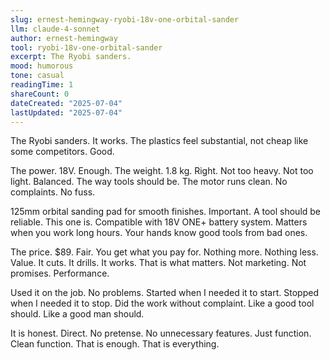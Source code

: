 ```yaml
---
slug: ernest-hemingway-ryobi-18v-one-orbital-sander
llm: claude-4-sonnet
author: ernest-hemingway
tool: ryobi-18v-one-orbital-sander
excerpt: The Ryobi sanders.
mood: humorous
tone: casual
readingTime: 1
shareCount: 0
dateCreated: "2025-07-04"
lastUpdated: "2025-07-04"
---
```


The Ryobi sanders. It works. The plastics feel substantial, not cheap like some competitors. Good.

The power. 18V. Enough. The weight. 1.8 kg. Right. Not too heavy. Not too light. Balanced. The way tools should be. The motor runs clean. No complaints. No fuss.

125mm orbital sanding pad for smooth finishes. Important. A tool should be reliable. This one is. Compatible with 18V ONE+ battery system. Matters when you work long hours. Your hands know good tools from bad ones.

The price. $89. Fair. You get what you pay for. Nothing more. Nothing less. Value. It cuts. It drills. It works. That is what matters. Not marketing. Not promises. Performance.

Used it on the job. No problems. Started when I needed it to start. Stopped when I needed it to stop. Did the work without complaint. Like a good tool should. Like a good man should.

It is honest. Direct. No pretense. No unnecessary features. Just function. Clean function. That is enough. That is everything.